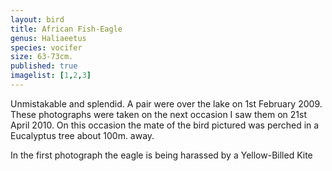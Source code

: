 ```yaml
---
layout: bird
title: African Fish-Eagle
genus: Haliaeetus
species: vocifer
size: 63-73cm.
published: true
imagelist: [1,2,3]
---
```


Unmistakable and splendid. A pair were over the lake on 1st February 2009. These photographs were taken on the next occasion I saw them on 21st April 2010. On this occasion the mate of the bird pictured was perched in a Eucalyptus tree about 100m. away.

In the first photograph the eagle is being harassed by a Yellow-Billed Kite
 
